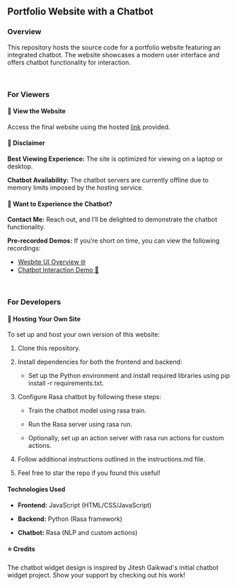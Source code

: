 ## Portfolio Website with a Chatbot

### Overview

This repository hosts the source code for a portfolio website featuring an integrated chatbot. The website showcases a modern user interface and offers chatbot functionality for interaction.

&nbsp;

### For Viewers

#### 🔗 View the Website

Access the final website using the hosted [link](https://muhammedshah-portfolio.netlify.app/) provided.

#### 📢 Disclaimer

**Best Viewing Experience:** The site is optimized for viewing on a laptop or desktop.

**Chatbot Availability:** The chatbot servers are currently offline due to memory limits imposed by the hosting service.

#### 🌟 Want to Experience the Chatbot?

**Contact Me:** Reach out, and I’ll be delighted to demonstrate the chatbot functionality.

**Pre-recorded Demos:** If you’re short on time, you can view the following recordings:

- [Wesbite UI Overview 🌐](https://drive.google.com/file/d/174t4TTmsRQvDKpEot5VHwR3Wo8_ioB2_/view?usp=sharing)
- [Chatbot Interaction Demo 🤖](https://drive.google.com/file/d/1Y_rkowiUPrWa03VWjOWr0RqSS1S0R3B1/view?usp=sharing)

&nbsp;

### For Developers

#### 🧰 Hosting Your Own Site

To set up and host your own version of this website:

1. Clone this repository.

2. Install dependencies for both the frontend and backend:

    - Set up the Python environment and install required libraries using pip install -r requirements.txt.

3. Configure Rasa chatbot by following these steps:

    - Train the chatbot model using rasa train.

    - Run the Rasa server using rasa run.

    - Optionally, set up an action server with rasa run actions for custom actions.

4. Follow additional instructions outlined in the instructions.md file.

5. Feel free to star the repo if you found this useful!

#### Technologies Used

- **Frontend:** JavaScript (HTML/CSS/JavaScript)

- **Backend:** Python (Rasa framework)

- **Chatbot:** Rasa (NLP and custom actions)

#### ⭐ Credits

The chatbot widget design is inspired by Jitesh Gaikwad's initial chatbot widget project. Show your support by checking out his work!